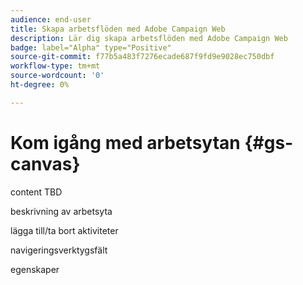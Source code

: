 ```yaml
---
audience: end-user
title: Skapa arbetsflöden med Adobe Campaign Web
description: Lär dig skapa arbetsflöden med Adobe Campaign Web
badge: label="Alpha" type="Positive"
source-git-commit: f77b5a483f7276ecade687f9fd9e9028ec750dbf
workflow-type: tm+mt
source-wordcount: '0'
ht-degree: 0%

---
```



# Kom igång med arbetsytan {#gs-canvas}

content TBD

beskrivning av arbetsyta

lägga till/ta bort aktiviteter

navigeringsverktygsfält

egenskaper
